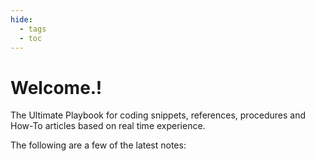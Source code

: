 ```yaml
---
hide:
  - tags
  - toc
---
```


# Welcome.!

The Ultimate Playbook for coding snippets, references, procedures and How-To articles based on real time experience.


The following are a few of the latest notes:

<!-- material/tags { include: [latest] } -->
